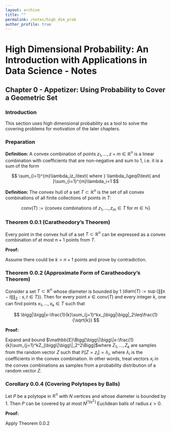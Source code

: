 ```yaml
---
layout: archive
title: ""
permalink: /notes/high_dim_prob
author_profile: true
---
```


# High Dimensional Probability: An Introduction with Applications in Data Science - Notes

## Chapter 0 - Appetizer: Using Probability to Cover a Geometric Set

### Introduction

This section uses high dimensional probability as a tool to solve the covering problems for motivation of the later chapters. 

### Preparation

**Definition:** A convex combination of points $z_1,...,z+m\in\mathbb{R}^n$ is a linear combination with coefficients that are non-negative and sum to $1$, i.e. it is a sum of the form

$$
\sum_{i=1}^{m}\lambda_iz_i\text{ where } \lambda_i\geq0\text{ and }\sum_{i=1}^{m}\lambda_i=1
$$

**Definition:** The convex hull of a set $T\subset\mathbb{R}^n$ is the set of all convex combinations of all finite collections of points in $T$:

$$
\text{conv}(T):=\{\text{convex combinations of }z_1,...,z_m\in T\text{ for }m\in\mathbb{N}\}
$$

### Theorem 0.0.1  (Caratheodory’s Theorem)

Every point in the convex hull of a set $T\subset \mathbb{R}^n$ can be expressed as a convex combination of at most $n+1$ points from $T$.

**Proof:**

Assume there could be $k>n+1$ points and prove by contradiction. 

### Theorem 0.0.2  (Approximate Form of Caratheodory’s Theorem)

Consider a set $T\subset\mathbb{R}^n$ whose diameter is bounded by 1 $(\text{diam}(T):=\sup\{\|\|s-t\|\|_2:s,t\in T\})$. Then for every point $x\in\text{conv}(T)$ and every integer $k$, one can find points $x_1,...,x_k\in T$  such that

$$
\bigg|\bigg|x-\frac{1}{k}\sum_{j=1}^kx_j\bigg|\bigg|_2\leq\frac{1}{\sqrt{k}}
$$

**Proof:**

Expand and bound  $\mathbb{E}\Bigg[\bigg\|\bigg\|x-\frac{1}{k}\sum_{j=1}^kZ_j\bigg\|\bigg\|_2^2\Bigg]$where $Z_1,...,Z_k$ are samples from the random vector $Z$ such that $\mathbb{P}[Z=z_i]=\lambda_i$, where $\lambda_i$ is the coefficients in the convex combination. In other words, treat vectors $x_i$ in the convex combinations as samples from a probability distribution of a random vector $Z$. 

### Corollary 0.0.4 (Covering Polytopes by Balls)

Let $P$ be a polytope in $\mathbb{R}^n$ with $N$ vertices and whose diameter is bounded by 1. Then $P$ can be covered by at most $N^{\lceil 1/\epsilon^2\rceil}$ Euclidean balls of radius $\epsilon>0$. 

**Proof:** 

Apply Theorem 0.0.2